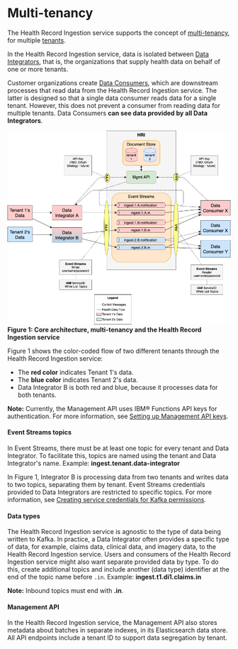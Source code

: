 # Multi-tenancy

The Health Record Ingestion service supports the concept of [multi-tenancy](glossary.md#multi-tenancy), for multiple [tenants](glossary.md#tenant). 

In the Health Record Ingestion service, data is isolated between [Data Integrators](glossary.md#data-integrator), that is, the organizations that supply health data on behalf of one or more tenants. 

Customer organizations create [Data Consumers](glossary.md#data-consumer), which are downstream processes that read data from the Health Record Ingestion service. The latter is designed so that a single data consumer reads data for a single tenant. However, this does not prevent a consumer from reading data for multiple tenants. Data Consumers **can see data provided by all Data Integrators**. 

![core-architecture](assets/img/multitenancy.png)<br>
**Figure 1: Core architecture, multi-tenancy and the Health Record Ingestion service**

Figure 1 shows the color-coded flow of two different tenants through the Health Record Ingestion service: 

- The **red color** indicates Tenant 1's data. 
- The **blue color** indicates Tenant 2's data. 
- Data Integrator B is both red and blue, because it processes data for both tenants.

**Note:** Currently, the Management API uses IBM&reg; Functions API keys for authentication. For more information, see [Setting up Management API keys](admin.md#setting-up-management-api-keys). 

#### Event Streams topics
In Event Streams, there must be at least one topic for every tenant and Data Integrator. To facilitate this, topics are named using the tenant and Data Integrator's name. Example: **ingest.tenant.data-integrator**

In Figure 1, Integrator B is processing data from two tenants and writes data to two topics, separating them by tenant. Event Streams credentials provided to Data Integrators are restricted to specific topics. For more information, see [Creating service credentials for Kafka permissions](admin.md#creating-service-credentials-for-kafka-permissions).

#### Data types
The Health Record Ingestion service is agnostic to the type of data being written to Kafka. In practice, a Data Integrator often provides a specific type of data, for example, claims data, clinical data, and imagery data, to the Health Record Ingestion service. Users and consumers of the Health Record Ingestion service might also want separate provided data by type. To do this, create additional topics and include another (data type) identifier at the end of the topic name before `.in`. Example: **ingest.t1.di1.claims.in**

**Note:** Inbound topics must end with **.in**.

#### Management API
In the Health Record Ingestion service, the Management API also stores metadata about batches in separate indexes, in its Elasticsearch data store. All API endpoints include a tenant ID to support data segregation by tenant. 